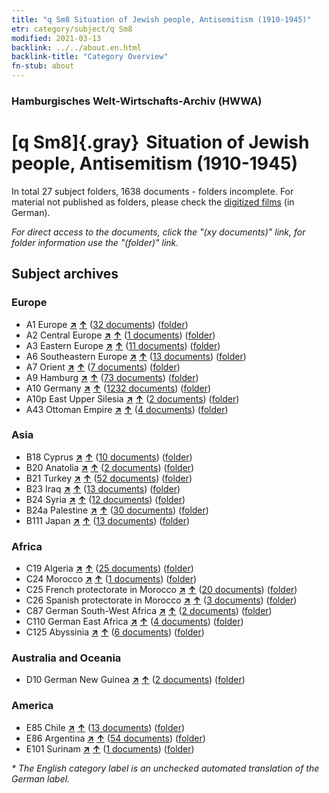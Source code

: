 ```yaml
---
title: "q Sm8 Situation of Jewish people, Antisemitism (1910-1945)"
etr: category/subject/q Sm8
modified: 2021-03-13
backlink: ../../about.en.html
backlink-title: "Category Overview"
fn-stub: about
---
```


### Hamburgisches Welt-Wirtschafts-Archiv (HWWA)
# [q Sm8]{.gray}&#8201; Situation of Jewish people, Antisemitism (1910-1945)&#160; 





In total 27 subject folders, 1638 documents - folders incomplete.
For material not published as folders, please check the [digitized films](/film/h1_sh) (in German).

_For direct access to the documents, click the "(xy documents)" link, for folder information use the "(folder)" link._

## Subject archives



### Europe

- A1 Europe [**&nearr;**](../../../geo/i/140892/about.en.html "Europe (all folders)") [**&uarr;**](../../../geo/about.en.html#A1 "Country category system") (<a href="https://pm20.zbw.eu/dfgview/sh/140892,145952" title="about: Europe : Situation of Jewish people, Antisemitism (1910-1945)" target="_blank">32 documents</a>) ([folder](../../../../folder/sh/1408xx/140892/1459xx/145952/about.en.html))
- A2 Central Europe [**&nearr;**](../../../geo/i/140895/about.en.html "Central Europe (all folders)") [**&uarr;**](../../../geo/about.en.html#A2 "Country category system") (<a href="https://pm20.zbw.eu/dfgview/sh/140895,145952" title="about: Central Europe : Situation of Jewish people, Antisemitism (1910-1945)" target="_blank">1 documents</a>) ([folder](../../../../folder/sh/1408xx/140895/1459xx/145952/about.en.html))
- A3 Eastern Europe [**&nearr;**](../../../geo/i/140896/about.en.html "Eastern Europe (all folders)") [**&uarr;**](../../../geo/about.en.html#A3 "Country category system") (<a href="https://pm20.zbw.eu/dfgview/sh/140896,145952" title="about: Eastern Europe : Situation of Jewish people, Antisemitism (1910-1945)" target="_blank">11 documents</a>) ([folder](../../../../folder/sh/1408xx/140896/1459xx/145952/about.en.html))
- A6 Southeastern Europe [**&nearr;**](../../../geo/i/140900/about.en.html "Southeastern Europe (all folders)") [**&uarr;**](../../../geo/about.en.html#A6 "Country category system") (<a href="https://pm20.zbw.eu/dfgview/sh/140900,145952" title="about: Southeastern Europe : Situation of Jewish people, Antisemitism (1910-1945)" target="_blank">13 documents</a>) ([folder](../../../../folder/sh/1409xx/140900/1459xx/145952/about.en.html))
- A7 Orient [**&nearr;**](../../../geo/i/140902/about.en.html "Orient (all folders)") [**&uarr;**](../../../geo/about.en.html#A7 "Country category system") (<a href="https://pm20.zbw.eu/dfgview/sh/140902,145952" title="about: Orient : Situation of Jewish people, Antisemitism (1910-1945)" target="_blank">7 documents</a>) ([folder](../../../../folder/sh/1409xx/140902/1459xx/145952/about.en.html))
- A9 Hamburg [**&nearr;**](../../../geo/i/140905/about.en.html "Hamburg (all folders)") [**&uarr;**](../../../geo/about.en.html#A9 "Country category system") (<a href="https://pm20.zbw.eu/dfgview/sh/140905,145952" title="about: Hamburg : Situation of Jewish people, Antisemitism (1910-1945)" target="_blank">73 documents</a>) ([folder](../../../../folder/sh/1409xx/140905/1459xx/145952/about.en.html))
- A10 Germany [**&nearr;**](../../../geo/i/126128/about.en.html "Germany (all folders)") [**&uarr;**](../../../geo/about.en.html#A10 "Country category system") (<a href="https://pm20.zbw.eu/dfgview/sh/126128,145952" title="about: Germany : Situation of Jewish people, Antisemitism (1910-1945)" target="_blank">1232 documents</a>) ([folder](../../../../folder/sh/1261xx/126128/1459xx/145952/about.en.html))
- A10p East Upper Silesia [**&nearr;**](../../../geo/i/140951/about.en.html "East Upper Silesia (all folders)") [**&uarr;**](../../../geo/about.en.html#A10p "Country category system") (<a href="https://pm20.zbw.eu/dfgview/sh/140951,145952" title="about: East Upper Silesia : Situation of Jewish people, Antisemitism (1910-1945)" target="_blank">2 documents</a>) ([folder](../../../../folder/sh/1409xx/140951/1459xx/145952/about.en.html))
- A43 Ottoman Empire [**&nearr;**](../../../geo/i/141034/about.en.html "Ottoman Empire (all folders)") [**&uarr;**](../../../geo/about.en.html#A43 "Country category system") (<a href="https://pm20.zbw.eu/dfgview/sh/141034,145952" title="about: Ottoman Empire : Situation of Jewish people, Antisemitism (1910-1945)" target="_blank">4 documents</a>) ([folder](../../../../folder/sh/1410xx/141034/1459xx/145952/about.en.html))

### Asia

- B18 Cyprus [**&nearr;**](../../../geo/i/141079/about.en.html "Cyprus (all folders)") [**&uarr;**](../../../geo/about.en.html#B18 "Country category system") (<a href="https://pm20.zbw.eu/dfgview/sh/141079,145952" title="about: Cyprus : Situation of Jewish people, Antisemitism (1910-1945)" target="_blank">10 documents</a>) ([folder](../../../../folder/sh/1410xx/141079/1459xx/145952/about.en.html))
- B20 Anatolia [**&nearr;**](../../../geo/i/141108/about.en.html "Anatolia (all folders)") [**&uarr;**](../../../geo/about.en.html#B20 "Country category system") (<a href="https://pm20.zbw.eu/dfgview/sh/141108,145952" title="about: Anatolia : Situation of Jewish people, Antisemitism (1910-1945)" target="_blank">2 documents</a>) ([folder](../../../../folder/sh/1411xx/141108/1459xx/145952/about.en.html))
- B21 Turkey [**&nearr;**](../../../geo/i/141111/about.en.html "Turkey (all folders)") [**&uarr;**](../../../geo/about.en.html#B21 "Country category system") (<a href="https://pm20.zbw.eu/dfgview/sh/141111,145952" title="about: Turkey : Situation of Jewish people, Antisemitism (1910-1945)" target="_blank">52 documents</a>) ([folder](../../../../folder/sh/1411xx/141111/1459xx/145952/about.en.html))
- B23 Iraq [**&nearr;**](../../../geo/i/141113/about.en.html "Iraq (all folders)") [**&uarr;**](../../../geo/about.en.html#B23 "Country category system") (<a href="https://pm20.zbw.eu/dfgview/sh/141113,145952" title="about: Iraq : Situation of Jewish people, Antisemitism (1910-1945)" target="_blank">13 documents</a>) ([folder](../../../../folder/sh/1411xx/141113/1459xx/145952/about.en.html))
- B24 Syria [**&nearr;**](../../../geo/i/141114/about.en.html "Syria (all folders)") [**&uarr;**](../../../geo/about.en.html#B24 "Country category system") (<a href="https://pm20.zbw.eu/dfgview/sh/141114,145952" title="about: Syria : Situation of Jewish people, Antisemitism (1910-1945)" target="_blank">12 documents</a>) ([folder](../../../../folder/sh/1411xx/141114/1459xx/145952/about.en.html))
- B24a Palestine [**&nearr;**](../../../geo/i/141115/about.en.html "Palestine (all folders)") [**&uarr;**](../../../geo/about.en.html#B24a "Country category system") (<a href="https://pm20.zbw.eu/dfgview/sh/141115,145952" title="about: Palestine : Situation of Jewish people, Antisemitism (1910-1945)" target="_blank">30 documents</a>) ([folder](../../../../folder/sh/1411xx/141115/1459xx/145952/about.en.html))
- B111 Japan [**&nearr;**](../../../geo/i/141272/about.en.html "Japan (all folders)") [**&uarr;**](../../../geo/about.en.html#B111 "Country category system") (<a href="https://pm20.zbw.eu/dfgview/sh/141272,145952" title="about: Japan : Situation of Jewish people, Antisemitism (1910-1945)" target="_blank">13 documents</a>) ([folder](../../../../folder/sh/1412xx/141272/1459xx/145952/about.en.html))

### Africa

- C19 Algeria [**&nearr;**](../../../geo/i/141354/about.en.html "Algeria (all folders)") [**&uarr;**](../../../geo/about.en.html#C19 "Country category system") (<a href="https://pm20.zbw.eu/dfgview/sh/141354,145952" title="about: Algeria : Situation of Jewish people, Antisemitism (1910-1945)" target="_blank">25 documents</a>) ([folder](../../../../folder/sh/1413xx/141354/1459xx/145952/about.en.html))
- C24 Morocco [**&nearr;**](../../../geo/i/141356/about.en.html "Morocco (all folders)") [**&uarr;**](../../../geo/about.en.html#C24 "Country category system") (<a href="https://pm20.zbw.eu/dfgview/sh/141356,145952" title="about: Morocco : Situation of Jewish people, Antisemitism (1910-1945)" target="_blank">1 documents</a>) ([folder](../../../../folder/sh/1413xx/141356/1459xx/145952/about.en.html))
- C25 French protectorate in Morocco [**&nearr;**](../../../geo/i/141358/about.en.html "French protectorate in Morocco (all folders)") [**&uarr;**](../../../geo/about.en.html#C25 "Country category system") (<a href="https://pm20.zbw.eu/dfgview/sh/141358,145952" title="about: French protectorate in Morocco : Situation of Jewish people, Antisemitism (1910-1945)" target="_blank">20 documents</a>) ([folder](../../../../folder/sh/1413xx/141358/1459xx/145952/about.en.html))
- C26 Spanish protectorate in Morocco [**&nearr;**](../../../geo/i/141359/about.en.html "Spanish protectorate in Morocco (all folders)") [**&uarr;**](../../../geo/about.en.html#C26 "Country category system") (<a href="https://pm20.zbw.eu/dfgview/sh/141359,145952" title="about: Spanish protectorate in Morocco : Situation of Jewish people, Antisemitism (1910-1945)" target="_blank">3 documents</a>) ([folder](../../../../folder/sh/1413xx/141359/1459xx/145952/about.en.html))
- C87 German South-West Africa [**&nearr;**](../../../geo/i/141450/about.en.html "German South-West Africa (all folders)") [**&uarr;**](../../../geo/about.en.html#C87 "Country category system") (<a href="https://pm20.zbw.eu/dfgview/sh/141450,145952" title="about: German South-West Africa : Situation of Jewish people, Antisemitism (1910-1945)" target="_blank">2 documents</a>) ([folder](../../../../folder/sh/1414xx/141450/1459xx/145952/about.en.html))
- C110 German East Africa [**&nearr;**](../../../geo/i/141471/about.en.html "German East Africa (all folders)") [**&uarr;**](../../../geo/about.en.html#C110 "Country category system") (<a href="https://pm20.zbw.eu/dfgview/sh/141471,145952" title="about: German East Africa : Situation of Jewish people, Antisemitism (1910-1945)" target="_blank">4 documents</a>) ([folder](../../../../folder/sh/1414xx/141471/1459xx/145952/about.en.html))
- C125 Abyssinia [**&nearr;**](../../../geo/i/141482/about.en.html "Abyssinia (all folders)") [**&uarr;**](../../../geo/about.en.html#C125 "Country category system") (<a href="https://pm20.zbw.eu/dfgview/sh/141482,145952" title="about: Abyssinia : Situation of Jewish people, Antisemitism (1910-1945)" target="_blank">6 documents</a>) ([folder](../../../../folder/sh/1414xx/141482/1459xx/145952/about.en.html))

### Australia and Oceania

- D10 German New Guinea [**&nearr;**](../../../geo/i/141601/about.en.html "German New Guinea (all folders)") [**&uarr;**](../../../geo/about.en.html#D10 "Country category system") (<a href="https://pm20.zbw.eu/dfgview/sh/141601,145952" title="about: German New Guinea : Situation of Jewish people, Antisemitism (1910-1945)" target="_blank">2 documents</a>) ([folder](../../../../folder/sh/1416xx/141601/1459xx/145952/about.en.html))

### America

- E85 Chile [**&nearr;**](../../../geo/i/141691/about.en.html "Chile (all folders)") [**&uarr;**](../../../geo/about.en.html#E85 "Country category system") (<a href="https://pm20.zbw.eu/dfgview/sh/141691,145952" title="about: Chile : Situation of Jewish people, Antisemitism (1910-1945)" target="_blank">13 documents</a>) ([folder](../../../../folder/sh/1416xx/141691/1459xx/145952/about.en.html))
- E86 Argentina [**&nearr;**](../../../geo/i/141692/about.en.html "Argentina (all folders)") [**&uarr;**](../../../geo/about.en.html#E86 "Country category system") (<a href="https://pm20.zbw.eu/dfgview/sh/141692,145952" title="about: Argentina : Situation of Jewish people, Antisemitism (1910-1945)" target="_blank">54 documents</a>) ([folder](../../../../folder/sh/1416xx/141692/1459xx/145952/about.en.html))
- E101 Surinam [**&nearr;**](../../../geo/i/141699/about.en.html "Surinam (all folders)") [**&uarr;**](../../../geo/about.en.html#E101 "Country category system") (<a href="https://pm20.zbw.eu/dfgview/sh/141699,145952" title="about: Surinam : Situation of Jewish people, Antisemitism (1910-1945)" target="_blank">1 documents</a>) ([folder](../../../../folder/sh/1416xx/141699/1459xx/145952/about.en.html))


_* The English category label is an unchecked automated translation of the German label._

